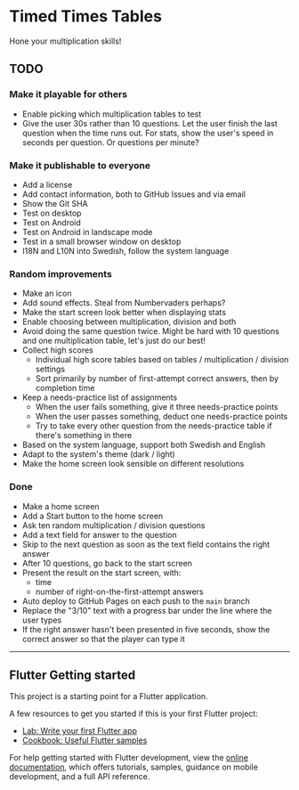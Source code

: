 # Timed Times Tables

Hone your multiplication skills!

## TODO

### Make it playable for others

* Enable picking which multiplication tables to test
* Give the user 30s rather than 10 questions. Let the user finish the last
  question when the time runs out. For stats, show the user's speed in seconds
  per question. Or questions per minute?

### Make it publishable to everyone

* Add a license
* Add contact information, both to GitHub Issues and via email
* Show the Git SHA
* Test on desktop
* Test on Android
* Test on Android in landscape mode
* Test in a small browser window on desktop
* I18N and L10N into Swedish, follow the system language

### Random improvements

* Make an icon
* Add sound effects. Steal from Numbervaders perhaps?
* Make the start screen look better when displaying stats
* Enable choosing between multiplication, division and both
* Avoid doing the same question twice. Might be hard with 10 questions and one
  multiplication table, let's just do our best!
* Collect high scores
  * Individual high score tables based on tables / multiplication / division
    settings
  * Sort primarily by number of first-attempt correct answers, then by
    completion time
* Keep a needs-practice list of assignments
  * When the user fails something, give it three needs-practice points
  * When the user passes something, deduct one needs-practice points
  * Try to take every other question from the needs-practice table if there's
    something in there
* Based on the system language, support both Swedish and English
* Adapt to the system's theme (dark / light)
* Make the home screen look sensible on different resolutions

### Done

* Make a home screen
* Add a Start button to the home screen
* Ask ten random multiplication / division questions
* Add a text field for answer to the question
* Skip to the next question as soon as the text field contains the right answer
* After 10 questions, go back to the start screen
* Present the result on the start screen, with:
  * time
  * number of right-on-the-first-attempt answers
* Auto deploy to GitHub Pages on each push to the `main` branch
* Replace the "3/10" text with a progress bar under the line where the user
  types
* If the right answer hasn't been presented in five seconds, show the correct
  answer so that the player can type it

---

## Flutter Getting started

This project is a starting point for a Flutter application.

A few resources to get you started if this is your first Flutter project:

- [Lab: Write your first Flutter app](https://docs.flutter.dev/get-started/codelab)
- [Cookbook: Useful Flutter samples](https://docs.flutter.dev/cookbook)

For help getting started with Flutter development, view the
[online documentation](https://docs.flutter.dev/), which offers tutorials,
samples, guidance on mobile development, and a full API reference.
